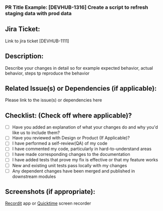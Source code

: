 ### PR Title Example: [DEVHUB-1316] Create a script to refresh staging data with prod data

## Jira Ticket:

Link to jira ticket [DEVHUB-1111]

## Description:

Describe your changes in detail so for example expected behavior, actual behavior, steps tp reproduce the behavior

## Related Issue(s) or Dependencies (if applicable):

Please link to the issue(s) or dependencies here

## Checklist: (Check off where applicable)?

-   [ ] Have you added an explanation of what your changes do and why you'd like us to include them?
-   [ ] Have you reviewed with Design or Product (If Applicable)?
-   [ ] I have performed a self-review(QA) of my code
-   [ ] I have commented my code, particularly in hard-to-understand areas
-   [ ] I have made corresponding changes to the documentation
-   [ ] I have added tests that prove my fix is effective or that my feature works
-   [ ] New and existing unit tests pass locally with my changes
-   [ ] Any dependent changes have been merged and published in downstream modules

## Screenshots (if appropriate):

[Recordit](https://recordit.co/) app or [Quicktime](https://apple.co/2J1EWUD) screen recorder
